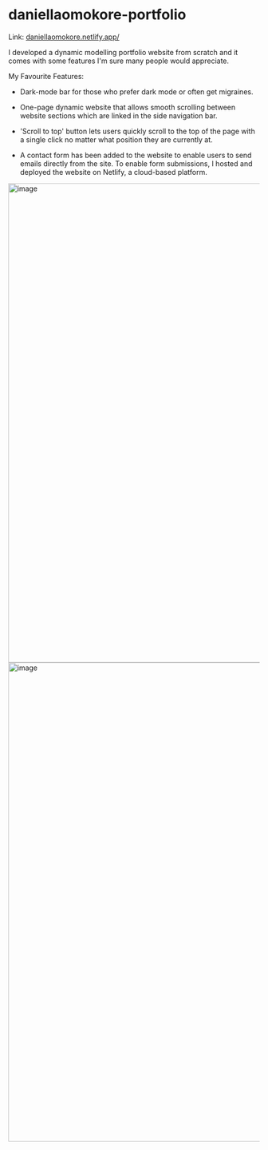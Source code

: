 # daniellaomokore-portfolio

Link: [daniellaomokore.netlify.app/](https://daniellaomokore.netlify.app/)

I developed a dynamic modelling portfolio website from scratch and it comes with some features I'm sure many people would appreciate.

My Favourite Features:

- Dark-mode bar for those who prefer dark mode or often get migraines.

- One-page dynamic website that allows smooth scrolling between website sections which are linked in the side navigation bar.

- 'Scroll to top' button lets users quickly scroll to the top of the page with a single click no matter what position they are currently at.

- A contact form has been added to the website to enable users to send emails directly from the site. To enable form submissions, I hosted and deployed the website on Netlify, a cloud-based platform.

<img width="960" alt="image" src="https://user-images.githubusercontent.com/79287671/224573254-7d013216-ec64-4354-9b5e-c89857bccc33.png">
<img width="960" alt="image" src="https://user-images.githubusercontent.com/79287671/224573267-c7d20275-6f4a-4e86-8dcb-ff24a0c794ae.png">

